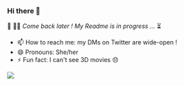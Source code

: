 ### Hi there 👋

🚧 👷‍♀️ _Come back later ! My Readme is in progress ..._ ⏳

- 📫  How to reach me: my DMs on Twitter are wide-open !
- 😄  Pronouns: She/her
- ⚡   Fun fact: I can't see 3D movies 😞

![](https://komarev.com/ghpvc/?username=leiluspocus&color=green)

<!--
**leiluspocus/leiluspocus** is a ✨ _special_ ✨ repository because its `README.md` (this file) appears on your GitHub profile.

Here are some ideas to get you started:

- 🔭 I’m currently working on ...
- 🌱 I’m currently learning ...
- 👯 I’m looking to collaborate on ...
- 🤔 I’m looking for help with ...
- 💬 Ask me about ...
- 📫 How to reach me: ...
- 😄 Pronouns: ...
- ⚡ Fun fact: ...
-->
